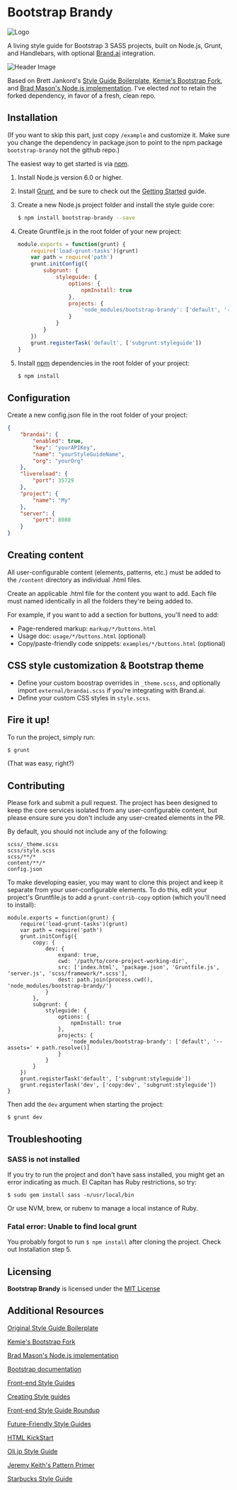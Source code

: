 # Bootstrap Brandy
![Logo](http://i.imgur.com/oYSt3KC.png?1) 

A living style guide for Bootstrap 3 SASS projects, built on Node.js, Grunt, and Handlebars, with optional [Brand.ai](brand.ai) integration.

![Header Image](http://i.imgur.com/zl9Z47F.png)

Based on Brett Jankord's [Style Guide Boilerplate](http://brettjankord.com/projects/style-guide-boilerplate/), [Kemie's Bootstrap Fork](https://github.com/kemie/Style-Guide-Boilerplate-Bootstrap-Edition), and [Brad Mason's Node.js implementation](https://github.com/DeadlyBrad42/Style-Guide-Boilerplate-nodejs). I've elected _not_ to retain the forked dependency, in favor of a fresh, clean repo.

## Installation

(If you want to skip this part, just copy `/example` and customize it. Make sure you change the dependency in package.json to point to the npm package `bootstrap-brandy` not the github repo.)

The easiest way to get started is via [npm](https://www.npmjs.com/package/bootstrap-brandy).

1. Install Node.js version 6.0 or higher.

2. Install [Grunt](http://gruntjs.com/), and be sure to check out the [Getting Started](http://gruntjs.com/getting-started) guide.

3. Create a new Node.js project folder and install the style guide core:

	```bash
	$ npm install bootstrap-brandy --save
	```
    
4. Create Gruntfile.js in the root folder of your new project:

	```javascript
    module.exports = function(grunt) {
	    require('load-grunt-tasks')(grunt)
	    var path = require('path')
	    grunt.initConfig({
	        subgrunt: {
	            styleguide: {
	                options: {
	                    npmInstall: true
	                },
	                projects: {
	                    'node_modules/bootstrap-brandy': ['default', '--assets=' + path.resolve()]
	                }
	            }
	        }
	    })
	    grunt.registerTask('default', ['subgrunt:styleguide'])
	}
	```
	
5. Install [npm](npmjs.com) dependencies in the root folder of your project:

    ```bash
    $ npm install
    ```
    
    
## Configuration 

Create a new config.json file in the root folder of your project:

```json
{
    "brandai": {
        "enabled": true,
        "key": "yourAPIKey",
        "name": "yourStyleGuideName",
        "org": "yourOrg"
    },
    "livereload": {
        "port": 35729
    },
    "project": {
        "name": "My"
    },
    "server": {
        "port": 8080
    }
}
```

## Creating content

All user-configurable content (elements, patterns, etc.) must be added to the `/content` directory as individual .html files. 

Create an applicable .html file for the content you want to add. Each file must named identically in all the folders they're being added to. 

For example, if you want to add a section for buttons, you'll need to add:

- Page-rendered markup: `markup/*/buttons.html`
- Usage doc: `usage/*/buttons.html` (optional)
- Copy/paste-friendly code snippets: `examples/*/buttons.html` (optional)

## CSS style customization & Bootstrap theme

- Define your custom boostrap overrides in `_theme.scss`, and optionally import `external/brandai.scss` if you're integrating with Brand.ai.
- Define your custom CSS styles in `style.scss`.
    

## Fire it up!

To run the project, simply run:

```bash
$ grunt
```

(That was easy, right?)

## Contributing

Please fork and submit a pull request. The project has been designed to keep the core services isolated from any user-configurable content, but please ensure sure you don't include any user-created elements in the PR.

By default, you should not include any of the following:

	scss/_theme.scss
	scss/style.scss
	scss/**/*
	content/**/*
	config.json
	
To make developing easier, you may want to clone this project and keep it separate from your user-configurable elements. To do this, edit your project's Gruntfile.js to add a `grunt-contrib-copy` option (which you'll need to install):

	module.exports = function(grunt) {
	    require('load-grunt-tasks')(grunt)
	    var path = require('path')
	    grunt.initConfig({
	        copy: {
	            dev: {
	                expand: true,
	                cwd: '/path/to/core-project-working-dir',
	                src: ['index.html', 'package.json', 'Gruntfile.js', 'server.js', 'scss/framework/*.scss'],
	                dest: path.join(process.cwd(), 'node_modules/bootstrap-brandy/')
	            }
	        },
	        subgrunt: {
	            styleguide: {
	                options: {
	                    npmInstall: true
	                },
	                projects: {
	                    'node_modules/bootstrap-brandy': ['default', '--assets=' + path.resolve()]
	                }
	            }
	        }
	    })
	    grunt.registerTask('default', ['subgrunt:styleguide'])
	    grunt.registerTask('dev', ['copy:dev', 'subgrunt:styleguide'])
	}

Then add the `dev` argument when starting the project:

    $ grunt dev
    
## Troubleshooting

### SASS is not installed

If you try to run the project and don't have sass installed, you might get an error indicating as much. El Capitan has Ruby restrictions, so try:

```
$ sudo gem install sass -n/usr/local/bin
```
Or use NVM, brew, or rubenv to manage a local instance of Ruby.

### Fatal error: Unable to find local grunt

You probably forgot to run `$ npm install` after cloning the project. Check out Installation step 5.

## Licensing 
**Bootstrap Brandy** is licensed under the [MIT License](http://en.wikipedia.org/wiki/MIT_License)

## Additional Resources
[Original Style Guide Boilerplate](http://brettjankord.com/projects/style-guide-boilerplate/)

[Kemie's Bootstrap Fork](https://github.com/kemie/Style-Guide-Boilerplate-Bootstrap-Edition)

[Brad Mason's Node.js implementation](https://github.com/DeadlyBrad42/Style-Guide-Boilerplate-nodejs)

[Bootstrap documentation](http://getbootstrap.com/css/)

[Front-end Style Guides](http://24ways.org/2011/front-end-style-guides/)

[Creating Style guides](http://alistapart.com/article/creating-style-guides)

[Front-end Style Guide Roundup](https://gimmebar.com/collection/4ecd439c2f0aaad734000022/front-end-styleguides)

[Future-Friendly Style Guides](https://speakerdeck.com/lukebrooker/future-friendly-style-guides)

[HTML KickStart](http://www.99lime.com/elements/)

[Oli.jp Style Guide](http://oli.jp/2011/style-guide/)

[Jeremy Keith's Pattern Primer](http://adactio.com/journal/5028/)

[Starbucks Style Guide](http://www.starbucks.com/static/reference/styleguide/)




